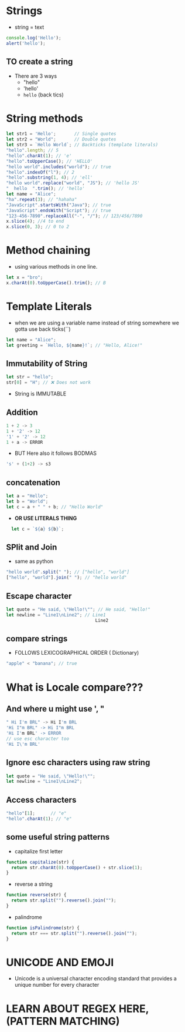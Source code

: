 # Strings
* string = text
```js
console.log('Hello');
alert('hello');
```
## TO create a string
* There are 3 ways
    * "hello"
    * 'hello'
    * `hello` (back tics)
# String methods
```js
let str1 = 'Hello';       // Single quotes
let str2 = "World";       // Double quotes
let str3 = `Hello World`; // Backticks (template literals)
"hello".length; // 5
"hello".charAt(1); // 'e'
"hello".toUpperCase(); // 'HELLO'
"hello world".includes("world"); // true
"hello".indexOf("l"); // 2
"hello".substring(1, 4); // 'ell'
"hello world".replace("world", "JS"); // 'hello JS'
"  hello  ".trim(); // 'hello'
let name = "Alice"; 
"ha".repeat(3); // "hahaha"
"JavaScript".startsWith("Java"); // true
"JavaScript".endsWith("Script"); // true
"123-456-7890".replaceAll("-", "/"); // 123/456/7890
x.slice(4); //4 to end 
x.slice(0, 3); // 0 to 2

```

# Method chaining
* using various methods in one line.
```js
let x = "bro";
x.charAt(0).toUpperCase().trim(); // B
```

# Template Literals
* when we are using a variable name instead of string somewhere we gotta use back ticks(``)
```js
let name = "Alice";
let greeting = `Hello, ${name}!`; // "Hello, Alice!"
```
## Immutability of String
```js
let str = "hello";
str[0] = "H"; // ❌ Does not work
```
* String is IMMUTABLE

## Addition
```js
1 + 2 -> 3
1 + '2' -> 12
'1' + '2' -> 12
1 + a -> ERROR
```
* BUT Here also it follows BODMAS
```js
's' + (1+2) -> s3
```

## concatenation
```js
let a = "Hello";
let b = "World";
let c = a + " " + b; // "Hello World"
```
* **OR USE LITERALS THING**
```js
  let c = `${a} ${b}`;
```

## SPlit and Join
* same as python
```js
"hello world".split(" "); // ["hello", "world"]
["hello", "world"].join(" "); // "hello world"
```

## Escape character
```js
let quote = "He said, \"Hello!\""; // He said, "Hello!"
let newline = "Line1\nLine2"; // Line1
                                  Line2
```

## compare strings
* FOLLOWS LEXICOGRAPHICAL ORDER ( Dictionary)
```js
"apple" < "banana"; // true
```

# What is Locale compare???


## And where u might use ', "
```js
" Hi I'm BRL" -> Hi I'm BRL
'Hi I"m BRL" -> Hi I"m BRL
'Hi I'm BRL' -> ERROR
// use esc character too
'Hi I\'m BRL'
```

## Ignore esc characters using raw string
```js
let quote = "He said, \"Hello!\"";
let newline = "Line1\nLine2";
```

## Access characters
```js
"hello"[1];      // "e"
"hello".charAt(1); // "e"
```


## some useful string patterns
* capitalize first letter
```js
function capitalize(str) {
  return str.charAt(0).toUpperCase() + str.slice(1);
}
```
* reverse a string
```js
function reverse(str) {
  return str.split("").reverse().join("");
}
```
* palindrome
```js
function isPalindrome(str) {
  return str === str.split("").reverse().join("");
}
```


# UNICODE AND EMOJI
* Unicode is a universal character encoding standard that provides a unique number for every character



# LEARN ABOUT REGEX HERE, (PATTERN MATCHING)




